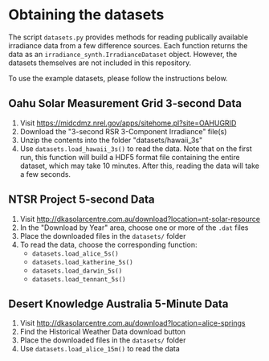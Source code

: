 # Obtaining the datasets

The script `datasets.py` provides methods for reading publically available irradiance data from a few difference sources. Each function returns the data as an `irradiance_synth.IrradianceDataset` object. However, the datasets themselves are not included in this repository.

To use the example datasets, please follow the instructions below.

## Oahu Solar Measurement Grid 3-second Data

1. Visit https://midcdmz.nrel.gov/apps/sitehome.pl?site=OAHUGRID
2. Download the "3-second RSR 3-Component Irradiance" file(s)
3. Unzip the contents into the folder "datasets/hawaii_3s"
4. Use `datasets.load_hawaii_3s()` to read the data. Note that on the first run, this function will build a HDF5 format file containing the entire dataset, which may take 10 minutes. After this, reading the data will take a few seconds.

## NTSR Project 5-second Data

1. Visit http://dkasolarcentre.com.au/download?location=nt-solar-resource
2. In the "Download by Year" area, choose one or more of the `.dat` files
3. Place the downloaded files in the `datasets/` folder
4. To read the data, choose the corresponding function:
    * `datasets.load_alice_5s()`
    * `datasets.load_katherine_5s()`
    * `datasets.load_darwin_5s()`
    * `datasets.load_tennant_5s()`

## Desert Knowledge Australia 5-Minute Data

1. Visit http://dkasolarcentre.com.au/download?location=alice-springs
2. Find the Historical Weather Data download button
3. Place the downloaded files in the `datasets/` folder
4. Use `datasets.load_alice_15m()` to read the data
